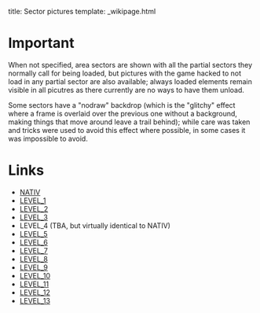 title: Sector pictures
template: _wikipage.html

# Important
When not specified, area sectors are shown with all the partial sectors they normally call for being loaded, but pictures with the game hacked to not load in any partial sector are also available; always loaded elements remain visible in all picutres as there currently are no ways to have them unload.

Some sectors have a "nodraw" backdrop (which is the "glitchy" effect where a frame is overlaid over the previous one without a background, making things that move around leave a trail behind); while care was taken and tricks were used to avoid this effect where possible, in some cases it was impossible to avoid.

# Links
- [NATIV](./NATIV)
- [LEVEL_1](LEVEL_1)
- [LEVEL_2](LEVEL_2)
- [LEVEL_3](LEVEL_3)
- LEVEL_4 (TBA, but virtually identical to NATIV)
- [LEVEL_5](LEVEL_5)
- [LEVEL_6](LEVEL_6)
- [LEVEL_7](LEVEL_7)
- [LEVEL_8](LEVEL_8)
- [LEVEL_9](LEVEL_9)
- [LEVEL_10](LEVEL_10)
- [LEVEL_11](LEVEL_11)
- [LEVEL_12](LEVEL_12)
- [LEVEL_13](LEVEL_13)
